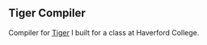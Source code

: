 ## Tiger Compiler

Compiler for [Tiger](https://www.haber-kucharsky.com/proj/fang/tiger.html) I built for a class at Haverford College. 
